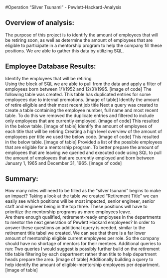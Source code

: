 
#Operation “Silver Tsunami” - Pewlett-Hackard-Analysis

## Overview of analysis: 
The purpose of this project is to identify the amount of employees that will be retiring soon, as well as determine the amount of employees that are eligible to participate in a mentorship program to help the company fill these positions. We are able to gather this data by utilizing SQL. 

## Employee Database Results:
Identify the employees that will be retiring  
Using the block of SQL we are able to pull from the data and apply a filter of employees born between 1/1/1952 and 12/31/1995. 
[image of code]
The following table was created. This table has duplicated entries for some employees due to internal promotions. 
[image of table]
Identify the amount of retire eligible and their most recent job title 
Next a query was created to create a table containing the employee number, full name and most recent table. To do this we removed the duplicate entries and filtered to include only employees that are currently employed. 
{image of code] 
This resulted in the below table. 
[image of table]
Identify the amount of employees of each title that will be retiring 
Creating a high level overview of the amount of employees per title we used the below code. 
[image of code]
This resulted in the below table. 
[image of table] 
Provided a list of the possible employees that are eligible for a mentorship program. 
To better prepare the amount of employees that are leaving we queried and executed code using SQL to pull the amount of employees that are currently employed and born between January 1, 1965 and December 31, 1965. 
[image of code] 


## Summary:
How many roles will need to be filled as the "silver tsunami" begins to make an impact?
Taking a look at the table we created “Retirement Title” we can easily see which positions will be most impacted, senior engineer, senior staff and engineer being in the top three. These positions will have to prioritize the mentorship programs as more employees leave.  
Are there enough qualified, retirement-ready employees in the departments to mentor the next generation of Pewlett Hackard employees?
In order to answer these questions an additional query is needed, similar to the retirement title tabel we created. We can see that there is a far lower amount of mentorship eligible current employees per role. So the company should have no shortage of mentors for their mentees. 
Additional queries to run:
Two queries I would suggest is possibly further build on the retirement title table filtering by each department rather than title to help department heads prepare the area. 
[image of table]
Additionally building a query to help identify the amount of eligible-mentorship employees per department. 
[image of table]
